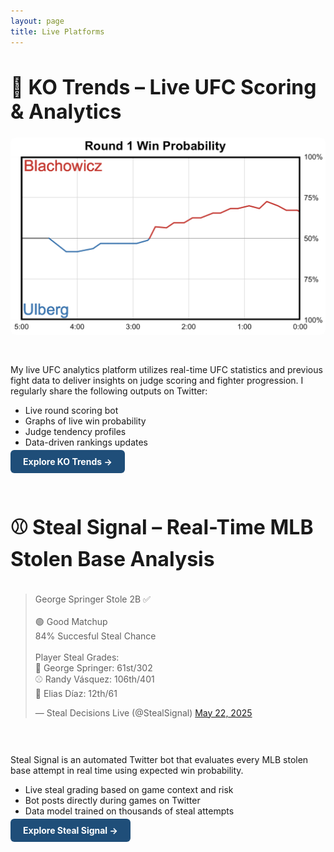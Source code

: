 ```yaml
---
layout: page
title: Live Platforms
---
```


<h1 style="font-size: 32px; font-weight: bold;">🧠 KO Trends – Live UFC Scoring & Analytics</h1>

<div style="display: flex; gap: 30px; flex-wrap: wrap; align-items: flex-start; margin-bottom: 60px;">

  <!-- Image or tweet embed -->
  <div style="flex: 1; min-width: 500px;">
    <img src="/assets/ufc/round1.png" alt="KO Trends Preview" style="width: 100%; border-radius: 8px;" />
  </div>

  <!-- Text content -->
  <div style="flex: 1; min-width: 200px;">
    <p>
      My live UFC analytics platform utilizes real-time UFC statistics and previous fight data to deliver insights on judge scoring and fighter progression. I regularly share the following outputs on Twitter:
    </p>
    <ul>
      <li>Live round scoring bot</li>
      <li>Graphs of live win probability</li>
      <li>Judge tendency profiles</li>
      <li>Data-driven rankings updates</li>
    </ul>
    <p>
      <a href="/platforms/ko-trends" style="background-color: #1F4E79; color: white; padding: 10px 20px; border-radius: 6px; text-decoration: none; font-weight: bold;">Explore KO Trends →</a>
    </p>
  </div>
</div>


<h1 style="font-size: 32px; font-weight: bold;">⚾ Steal Signal – Real-Time MLB Stolen Base Analysis</h1>

<div style="display: flex; gap: 30px; flex-wrap: wrap; align-items: flex-start;">

  <!-- Image or tweet -->
  <div style="transform: scale(1); transform-origin: top left; width: fit-content;">
<blockquote class="twitter-tweet"><p lang="ro" dir="ltr">George Springer Stole 2B ✅<br><br>🟢 Good Matchup<br>84% Succesful Steal Chance<br><br>Player Steal Grades:<br>🏃 George Springer: 61st/302<br>⚾ Randy Vásquez: 106th/401<br>🧤 Elias Díaz: 12th/61</p>&mdash; Steal Decisions Live (@StealSignal) <a href="https://twitter.com/StealSignal/status/1925342409459745182?ref_src=twsrc%5Etfw">May 22, 2025</a></blockquote> <script async src="https://platform.twitter.com/widgets.js" charset="utf-8"></script>
  </div>

  <!-- Text content -->
  <div style="flex: 1; min-width: 300px;">
    <p>
      Steal Signal is an automated Twitter bot that evaluates every MLB stolen base attempt in real time using expected win probability.
    </p>
    <ul>
      <li>Live steal grading based on game context and risk</li>
      <li>Bot posts directly during games on Twitter</li>
      <li>Data model trained on thousands of steal attempts</li>
    </ul>
    <p>
      <a href="/platforms/steal-signal" style="background-color: #1F4E79; color: white; padding: 10px 20px; border-radius: 6px; text-decoration: none; font-weight: bold;">Explore Steal Signal →</a>
    </p>
  </div>
</div>
